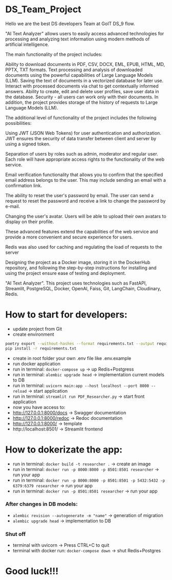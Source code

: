 # DS_Team_Project
Hello we are the best DS developers Team at GoIT DS_9 flow. 

"AI Text Analyzer" allows users to easily access advanced technologies for processing and analyzing text information 
using modern methods of artificial intelligence.

The main functionality of the project includes:

Ability to download documents in PDF, CSV, DOCX, EML, EPUB, HTML, MD, PPTX, TXT formats.
Text processing and analysis of downloaded documents using the powerful capabilities of Large Language Models (LLM).
Saving the text of documents in a vectorized database for later use.
Interact with processed documents via chat to get contextually informed answers.
Ability to create, edit and delete user profiles, save user data in the database.
Security - all users can work only with their documents.
In addition, the project provides storage of the history of requests to Large Language Models (LLM).

The additional level of functionality of the project includes the following possibilities:

Using JWT (JSON Web Tokens) for user authentication and authorization. JWT ensures the security of data transfer 
between client and server by using a signed token.

Separation of users by roles such as admin, moderator and regular user. Each role will have appropriate access 
rights to the functionality of the web service.

Email verification functionality that allows you to confirm that the specified email address belongs to the user. 
This may include sending an email with a confirmation link.

The ability to reset the user's password by email. The user can send a request to reset the password and
receive a link to change the password by e-mail.

Changing the user's avatar. Users will be able to upload their own avatars to display on their profile.

These advanced features extend the capabilities of the web service and provide a 
more convenient and secure experience for users.

Redis was also used for caching and regulating the load of requests to the server

Designing the project as a Docker image, storing it in the DockerHub repository, 
and following the step-by-step instructions for installing and using the project ensure ease of testing and deployment.


"AI Text Analyzer". This project uses technologies such as 
FastAPI, Streamlit, PostgreSQL, Docker, OpenAI, Faiss, Git, LangChain, Cloudinary, Redis.


# How to start for developers:
- update project from Git
- create environment 
```bash
poetry export --without-hashes --format requirements.txt --output requirements.txt
pip install -r requirements.txt
```
- create in root folder your own .env file like .env.example
- run docker application
- run in terminal: `docker-compose up` -> up Redis+Postgress
- run in terminal: `alembic upgrade head` -> implementation current models to DB
- run in terminal: `uvicorn main:app --host localhost --port 8000 --reload` -> start application
- run in terminal: `streamlit run PDF_Researcher.py` -> start front application
- now you have access to:
- http://127.0.0.1:8000/docs -> Swagger documentation
- http://127.0.0.1:8000/redoc -> Redoc documentation
- http://127.0.0.1:8000/ -> template
- http://localhost:8501/ -> Streamlit frontend


# How to dokerizate the app:
- run in terminal: `docker build -t researcher .` -> create an image
- run in terminal: `docker run -p 8000:8000 -p 8501:8501 researcher` -> run your app
- run in terminal: `docker run -p 8000:8000 -p 8501:8501 -p 5432:5432 -p 6379:6379 researcher` -> run your app
- run in terminal: `docker run -p 8501:8501 researcher` -> run your app


### After changes in DB models:
- `alembic revision --autogenerate -m "name"` -> generation of migration
- `alembic upgrade head` -> implementation to DB

### Shut off
- terminal with uvicorn -> Press CTRL+C to quit
- terminal with docker run: `docker-compose down` -> shut Redis+Postgres


# Good luck!!!